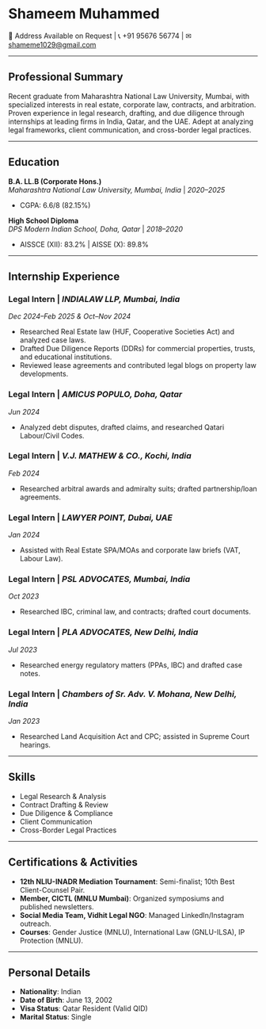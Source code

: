 # Shameem Muhammed  
📍 Address Available on Request | 📞 +91 95676 56774 | ✉ shameme1029@gmail.com  

---

## Professional Summary  
Recent graduate from Maharashtra National Law University, Mumbai, with specialized interests in real estate, corporate law, contracts, and arbitration. Proven experience in legal research, drafting, and due diligence through internships at leading firms in India, Qatar, and the UAE. Adept at analyzing legal frameworks, client communication, and cross-border legal practices.  

---

## Education  
**B.A. LL.B (Corporate Hons.)**  
*Maharashtra National Law University, Mumbai, India* | *2020–2025*  
- CGPA: 6.6/8 (82.15%)  

**High School Diploma**  
*DPS Modern Indian School, Doha, Qatar* | *2018–2020*  
- AISSCE (XII): 83.2% | AISSE (X): 89.8%  

---

## Internship Experience  
### **Legal Intern** | *INDIALAW LLP, Mumbai, India*  
*Dec 2024–Feb 2025 & Oct–Nov 2024*  
- Researched Real Estate law (HUF, Cooperative Societies Act) and analyzed case laws.  
- Drafted Due Diligence Reports (DDRs) for commercial properties, trusts, and educational institutions.  
- Reviewed lease agreements and contributed legal blogs on property law developments.  

### **Legal Intern** | *AMICUS POPULO, Doha, Qatar*  
*Jun 2024*  
- Analyzed debt disputes, drafted claims, and researched Qatari Labour/Civil Codes.  

### **Legal Intern** | *V.J. MATHEW & CO., Kochi, India*  
*Feb 2024*  
- Researched arbitral awards and admiralty suits; drafted partnership/loan agreements.  

### **Legal Intern** | *LAWYER POINT, Dubai, UAE*  
*Jan 2024*  
- Assisted with Real Estate SPA/MOAs and corporate law briefs (VAT, Labour Law).  

### **Legal Intern** | *PSL ADVOCATES, Mumbai, India*  
*Oct 2023*  
- Researched IBC, criminal law, and contracts; drafted court documents.  

### **Legal Intern** | *PLA ADVOCATES, New Delhi, India*  
*Jul 2023*  
- Researched energy regulatory matters (PPAs, IBC) and drafted case notes.  

### **Legal Intern** | *Chambers of Sr. Adv. V. Mohana, New Delhi, India*  
*Jan 2023*  
- Researched Land Acquisition Act and CPC; assisted in Supreme Court hearings.  

---

## Skills  
- Legal Research & Analysis  
- Contract Drafting & Review  
- Due Diligence & Compliance  
- Client Communication  
- Cross-Border Legal Practices  

---

## Certifications & Activities  
- **12th NLIU-INADR Mediation Tournament**: Semi-finalist; 10th Best Client-Counsel Pair.  
- **Member, CICTL (MNLU Mumbai)**: Organized symposiums and published newsletters.  
- **Social Media Team, Vidhit Legal NGO**: Managed LinkedIn/Instagram outreach.  
- **Courses**: Gender Justice (MNLU), International Law (GNLU-ILSA), IP Protection (MNLU).  

---

## Personal Details  
- **Nationality**: Indian  
- **Date of Birth**: June 13, 2002  
- **Visa Status**: Qatar Resident (Valid QID)  
- **Marital Status**: Single  
